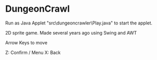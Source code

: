 # DungeonCrawl

Run as Java Applet "src\dungeoncrawler\Play.java" to start the applet.

2D sprite game.  Made several years ago using Swing and AWT

Arrow Keys to move

Z: Confirm / Menu
X: Back
